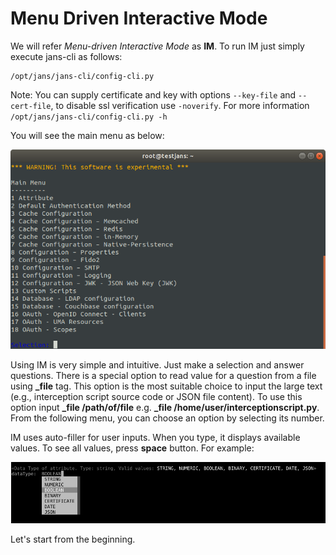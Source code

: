# Menu Driven Interactive Mode

We will refer _Menu-driven Interactive Mode_ as **IM**. To run IM just simply execute jans-cli as follows:
```
/opt/jans/jans-cli/config-cli.py
```

Note: You can supply certificate and key with options `--key-file` and `--cert-file`, to disable ssl verification use `-noverify`.
For more information `/opt/jans/jans-cli/config-cli.py -h`

You will see the main menu as below:

![jans-cli Main Menu](../../../assets/user/using-jans-cli/images/image-im-main-03042021.png)

Using IM is very simple and intuitive. Just make a selection and answer questions.
There is a special option to read value for a question from a file using **_file** tag.
This option is the most suitable choice to input the large text (e.g., interception
script source code or JSON file content). To use this option input
**_file /path/of/file** e.g. **_file /home/user/interceptionscript.py**.
From the following menu, you can choose an option by selecting its number.


IM uses auto-filler for user inputs. When you type, it displays available values.
To see all values, press **space** button. For example:

![jans-cli Auto Fill](../../../assets/user/using-jans-cli/images/image-im-auto-fill-03042021.png)



Let's start from the beginning.

